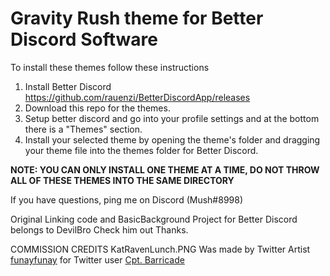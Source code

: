 # Gravity Rush theme for Better Discord Software 
To install these themes follow these instructions

1. Install Better Discord 
https://github.com/rauenzi/BetterDiscordApp/releases
2. Download this repo for the themes.
3. Setup better discord and go into your profile settings and at the bottom there is a "Themes" section.
4. Install your selected theme by opening the theme's folder and dragging your theme file into the themes folder for Better Discord.

**NOTE: YOU CAN ONLY INSTALL ONE THEME AT A TIME, DO NOT THROW ALL OF THESE THEMES INTO THE SAME DIRECTORY**

If you have questions, ping me on Discord (Mush#8998)

Original Linking code and BasicBackground Project for Better Discord belongs to DevilBro
Check him out 
Thanks.

COMMISSION CREDITS
KatRavenLunch.PNG Was made by Twitter Artist [funayfunay](https://twitter.com/funayfunay?s=09) for Twitter user [Cpt. Barricade](https://twitter.com/Cpt_Barricade)
